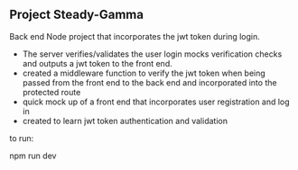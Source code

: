 ## Project Steady-Gamma 

Back end Node project that incorporates the jwt token during login. 
- The server verifies/validates the user login mocks verification checks and outputs a jwt token to the front end.
- created a middleware function to verify the jwt token when being passed from the front end to the back end and incorporated into the protected route
- quick mock up of a front end that incorporates user registration and log in
- created to learn jwt token authentication and validation


to run:

npm run dev

